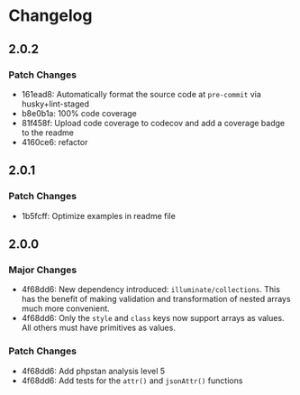 # Changelog

## 2.0.2

### Patch Changes

- 161ead8: Automatically format the source code at `pre-commit` via husky+lint-staged
- b8e0b1a: 100% code coverage
- 81f458f: Upload code coverage to codecov and add a coverage badge to the readme
- 4160ce6: refactor

## 2.0.1

### Patch Changes

- 1b5fcff: Optimize examples in readme file

## 2.0.0

### Major Changes

- 4f68dd6: New dependency introduced: `illuminate/collections`. This has the benefit of making
  validation and transformation of nested arrays much more convenient.
- 4f68dd6: Only the `style` and `class` keys now support arrays as values. All others must have primitives as values.

### Patch Changes

- 4f68dd6: Add phpstan analysis level 5
- 4f68dd6: Add tests for the `attr()` and `jsonAttr()` functions
